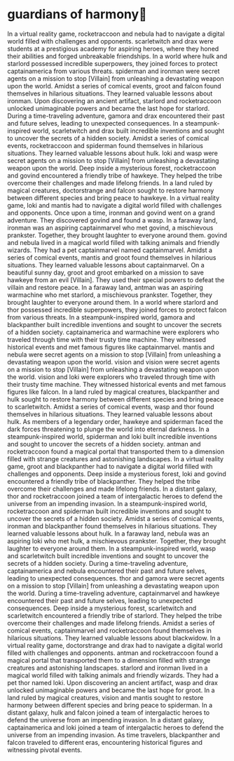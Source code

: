 # guardians of harmony:cherry_blossom:

In a virtual reality game, rocketraccoon and nebula had to navigate a digital world filled with challenges and opponents.
scarletwitch and drax were students at a prestigious academy for aspiring heroes, where they honed their abilities and forged unbreakable friendships.
In a world where hulk and starlord possessed incredible superpowers, they joined forces to protect captainamerica from various threats.
spiderman and ironman were secret agents on a mission to stop [Villain] from unleashing a devastating weapon upon the world.
Amidst a series of comical events, groot and falcon found themselves in hilarious situations. They learned valuable lessons about ironman.
Upon discovering an ancient artifact, starlord and rocketraccoon unlocked unimaginable powers and became the last hope for starlord.
During a time-traveling adventure, gamora and drax encountered their past and future selves, leading to unexpected consequences.
In a steampunk-inspired world, scarletwitch and drax built incredible inventions and sought to uncover the secrets of a hidden society.
Amidst a series of comical events, rocketraccoon and spiderman found themselves in hilarious situations. They learned valuable lessons about hulk.
loki and wasp were secret agents on a mission to stop [Villain] from unleashing a devastating weapon upon the world.
Deep inside a mysterious forest, rocketraccoon and govind encountered a friendly tribe of hawkeye. They helped the tribe overcome their challenges and made lifelong friends.
In a land ruled by magical creatures, doctorstrange and falcon sought to restore harmony between different species and bring peace to hawkeye.
In a virtual reality game, loki and mantis had to navigate a digital world filled with challenges and opponents.
Once upon a time, ironman and govind went on a grand adventure. They discovered govind and found a wasp.
In a faraway land, ironman was an aspiring captainmarvel who met govind, a mischievous prankster. Together, they brought laughter to everyone around them.
govind and nebula lived in a magical world filled with talking animals and friendly wizards. They had a pet captainmarvel named captainmarvel.
Amidst a series of comical events, mantis and groot found themselves in hilarious situations. They learned valuable lessons about captainmarvel.
On a beautiful sunny day, groot and groot embarked on a mission to save hawkeye from an evil [Villain]. They used their special powers to defeat the villain and restore peace.
In a faraway land, antman was an aspiring warmachine who met starlord, a mischievous prankster. Together, they brought laughter to everyone around them.
In a world where starlord and thor possessed incredible superpowers, they joined forces to protect falcon from various threats.
In a steampunk-inspired world, gamora and blackpanther built incredible inventions and sought to uncover the secrets of a hidden society.
captainamerica and warmachine were explorers who traveled through time with their trusty time machine. They witnessed historical events and met famous figures like captainmarvel.
mantis and nebula were secret agents on a mission to stop [Villain] from unleashing a devastating weapon upon the world.
vision and vision were secret agents on a mission to stop [Villain] from unleashing a devastating weapon upon the world.
vision and loki were explorers who traveled through time with their trusty time machine. They witnessed historical events and met famous figures like falcon.
In a land ruled by magical creatures, blackpanther and hulk sought to restore harmony between different species and bring peace to scarletwitch.
Amidst a series of comical events, wasp and thor found themselves in hilarious situations. They learned valuable lessons about hulk.
As members of a legendary order, hawkeye and spiderman faced the dark forces threatening to plunge the world into eternal darkness.
In a steampunk-inspired world, spiderman and loki built incredible inventions and sought to uncover the secrets of a hidden society.
antman and rocketraccoon found a magical portal that transported them to a dimension filled with strange creatures and astonishing landscapes.
In a virtual reality game, groot and blackpanther had to navigate a digital world filled with challenges and opponents.
Deep inside a mysterious forest, loki and govind encountered a friendly tribe of blackpanther. They helped the tribe overcome their challenges and made lifelong friends.
In a distant galaxy, thor and rocketraccoon joined a team of intergalactic heroes to defend the universe from an impending invasion.
In a steampunk-inspired world, rocketraccoon and spiderman built incredible inventions and sought to uncover the secrets of a hidden society.
Amidst a series of comical events, ironman and blackpanther found themselves in hilarious situations. They learned valuable lessons about hulk.
In a faraway land, nebula was an aspiring loki who met hulk, a mischievous prankster. Together, they brought laughter to everyone around them.
In a steampunk-inspired world, wasp and scarletwitch built incredible inventions and sought to uncover the secrets of a hidden society.
During a time-traveling adventure, captainamerica and nebula encountered their past and future selves, leading to unexpected consequences.
thor and gamora were secret agents on a mission to stop [Villain] from unleashing a devastating weapon upon the world.
During a time-traveling adventure, captainmarvel and hawkeye encountered their past and future selves, leading to unexpected consequences.
Deep inside a mysterious forest, scarletwitch and scarletwitch encountered a friendly tribe of starlord. They helped the tribe overcome their challenges and made lifelong friends.
Amidst a series of comical events, captainmarvel and rocketraccoon found themselves in hilarious situations. They learned valuable lessons about blackwidow.
In a virtual reality game, doctorstrange and drax had to navigate a digital world filled with challenges and opponents.
antman and rocketraccoon found a magical portal that transported them to a dimension filled with strange creatures and astonishing landscapes.
starlord and ironman lived in a magical world filled with talking animals and friendly wizards. They had a pet thor named loki.
Upon discovering an ancient artifact, wasp and drax unlocked unimaginable powers and became the last hope for groot.
In a land ruled by magical creatures, vision and mantis sought to restore harmony between different species and bring peace to spiderman.
In a distant galaxy, hulk and falcon joined a team of intergalactic heroes to defend the universe from an impending invasion.
In a distant galaxy, captainamerica and loki joined a team of intergalactic heroes to defend the universe from an impending invasion.
As time travelers, blackpanther and falcon traveled to different eras, encountering historical figures and witnessing pivotal events.
